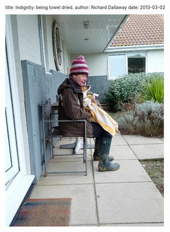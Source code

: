 
title: Indignity: being towel dried.
author: Richard Dallaway
date: 2013-03-02

<div><a href="/media/IMG_20130302_114108.jpg"><img width="500" src="/media/IMG_20130302_114108.jpg.500.jpg" height="667"></img></a></div>


  
    